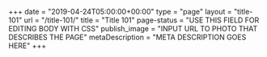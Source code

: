 +++
date = "2019-04-24T05:00:00+00:00"
type = "page"
layout = "title-101"
url = "/title-101/"
title = "Title 101"
page-status = "USE THIS FIELD FOR EDITING BODY WITH CSS"
publish_image = "INPUT URL TO PHOTO THAT DESCRIBES THE PAGE"
metaDescription = "META DESCRIPTION GOES HERE"
+++